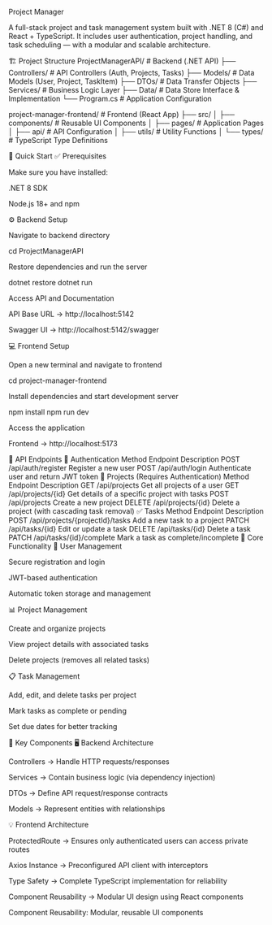 Project Manager

A full-stack project and task management system built with .NET 8 (C#) and React + TypeScript.
It includes user authentication, project handling, and task scheduling — with a modular and scalable architecture.

🏗️ Project Structure
ProjectManagerAPI/                # Backend (.NET API)
├── Controllers/                  # API Controllers (Auth, Projects, Tasks)
├── Models/                       # Data Models (User, Project, TaskItem)
├── DTOs/                         # Data Transfer Objects
├── Services/                     # Business Logic Layer
├── Data/                         # Data Store Interface & Implementation
└── Program.cs                    # Application Configuration

project-manager-frontend/         # Frontend (React App)
├── src/
│   ├── components/               # Reusable UI Components
│   ├── pages/                    # Application Pages
│   ├── api/                      # API Configuration
│   ├── utils/                    # Utility Functions
│   └── types/                    # TypeScript Type Definitions

🚀 Quick Start
✅ Prerequisites

Make sure you have installed:

.NET 8 SDK

Node.js 18+
 and npm

⚙️ Backend Setup

Navigate to backend directory

cd ProjectManagerAPI


Restore dependencies and run the server

dotnet restore
dotnet run


Access API and Documentation

API Base URL → http://localhost:5142

Swagger UI → http://localhost:5142/swagger

💻 Frontend Setup

Open a new terminal and navigate to frontend

cd project-manager-frontend


Install dependencies and start development server

npm install
npm run dev


Access the application

Frontend → http://localhost:5173

📖 API Endpoints
🔐 Authentication
Method	Endpoint	Description
POST	/api/auth/register	Register a new user
POST	/api/auth/login	Authenticate user and return JWT token
📁 Projects (Requires Authentication)
Method	Endpoint	Description
GET	/api/projects	Get all projects of a user
GET	/api/projects/{id}	Get details of a specific project with tasks
POST	/api/projects	Create a new project
DELETE	/api/projects/{id}	Delete a project (with cascading task removal)
✅ Tasks
Method	Endpoint	Description
POST	/api/projects/{projectId}/tasks	Add a new task to a project
PATCH	/api/tasks/{id}	Edit or update a task
DELETE	/api/tasks/{id}	Delete a task
PATCH	/api/tasks/{id}/complete	Mark a task as complete/incomplete
🧠 Core Functionality
🧍 User Management

Secure registration and login

JWT-based authentication

Automatic token storage and management

📊 Project Management

Create and organize projects

View project details with associated tasks

Delete projects (removes all related tasks)

📋 Task Management

Add, edit, and delete tasks per project

Mark tasks as complete or pending

Set due dates for better tracking

🧩 Key Components
🖥️ Backend Architecture

Controllers → Handle HTTP requests/responses

Services → Contain business logic (via dependency injection)

DTOs → Define API request/response contracts

Models → Represent entities with relationships

💡 Frontend Architecture

ProtectedRoute → Ensures only authenticated users can access private routes

Axios Instance → Preconfigured API client with interceptors

Type Safety → Complete TypeScript implementation for reliability

Component Reusability → Modular UI design using React components

Component Reusability: Modular, reusable UI components

